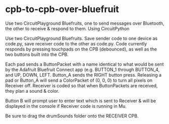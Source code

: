 # cpb-to-cpb-over-bluefruit
Use two CircuitPlayground Bluefruits, one to send messages over Bluetooth, the other to receive &amp; respond to them. Using CircuitPython

Use two CircuitPlayground Bluefruits. Save sender code to one device as code.py, save receiver code to the other as code.py.
Code currently responds by pressing touchpads on the CPB (debounced), as well as the two buttons built into the CPB.

Each pad sends a ButtonPacket with a name identical to what would be sent by the Adafruit Bluefruit Connect app (e.g. BUTTON_1 through BUTTON_4, and UP, DOWN, LEFT.
Button_A sends the RIGHT button press.
Releasing a pad or Button_A will send a ColorPacket of (0, 0, 0) to turn all pixels on Receiver off.
Receiver is coded so that when ButtonPackets are received, they plan a sound & color.

Button B will prompt user to enter text which is sent to Receiver & will be displayed in the console if Receiver code is running in Mu.

Be sure to drag the drumSounds folder onto the RECEIVER CPB.
